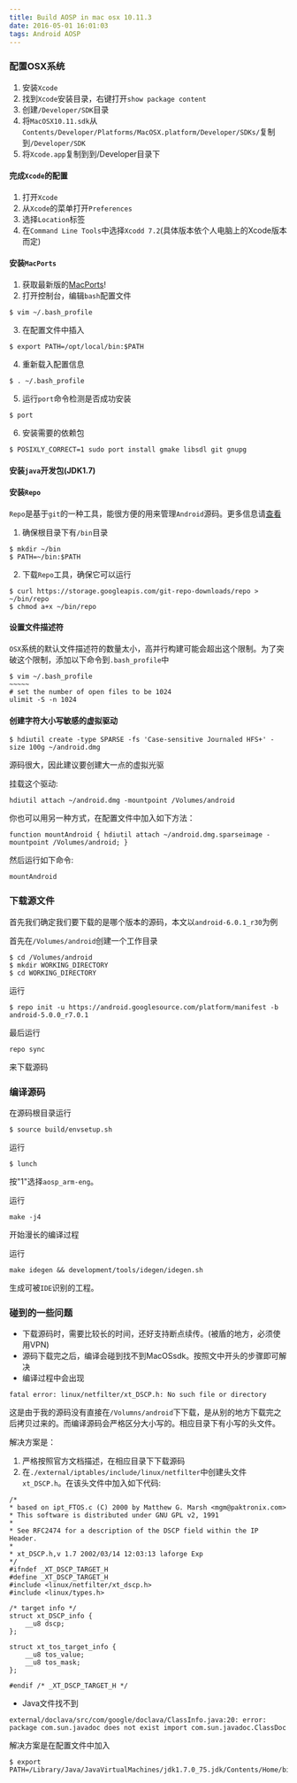 ```yaml
---
title: Build AOSP in mac osx 10.11.3
date: 2016-05-01 16:01:03
tags: Android AOSP
---
```



### 配置OSX系统

1. 安装``Xcode``
2. 找到``Xcode``安装目录，右键打开``show package content``
3. 创建``/Developer/SDK``目录
4. 将``MacOSX10.11.sdk``从``Contents/Developer/Platforms/MacOSX.platform/Developer/SDKs/``复制到``/Developer/SDK``
5. 将``Xcode.app``复制到到/Developer目录下

#### 完成``Xcode``的配置

1. 打开``Xcode``
2. 从``Xcode``的菜单打开``Preferences``
3. 选择``Location``标签
4. 在``Command Line Tools``中选择``Xcodd 7.2``(具体版本依个人电脑上的Xcode版本而定)

#### 安装``MacPorts``

1. 获取最新版的[MacPorts](https://www.macports.org/install.php)!
2. 打开控制台，编辑``bash``配置文件

```
$ vim ~/.bash_profile
```

3. 在配置文件中插入

```
$ export PATH=/opt/local/bin:$PATH
```

4. 重新载入配置信息

```
$ . ~/.bash_profile
```

5. 运行``port``命令检测是否成功安装

```
$ port
```

6. 安装需要的依赖包

```
$ POSIXLY_CORRECT=1 sudo port install gmake libsdl git gnupg
```

#### 安装``java``开发包(JDK1.7)

#### 安装``Repo``

``Repo``是基于``git``的一种工具，能很方便的用来管理``Android``源码。更多信息请[查看](http://source.android.com/source/developing.html)

1. 确保根目录下有``/bin``目录

```
$ mkdir ~/bin
$ PATH=~/bin:$PATH
```

2. 下载``Repo``工具，确保它可以运行

```
$ curl https://storage.googleapis.com/git-repo-downloads/repo > ~/bin/repo
$ chmod a+x ~/bin/repo
```

#### 设置文件描述符
``OSX``系统的默认文件描述符的数量太小，高并行构建可能会超出这个限制。为了突破这个限制，添加以下命令到``.bash_profile``中

```
$ vim ~/.bash_profile
~~~~~
# set the number of open files to be 1024
ulimit -S -n 1024

```

#### 创建字符大小写敏感的虚拟驱动

```
$ hdiutil create -type SPARSE -fs 'Case-sensitive Journaled HFS+' -size 100g ~/android.dmg
```
源码很大，因此建议要创建大一点的虚拟光驱

挂载这个驱动:

```
hdiutil attach ~/android.dmg -mountpoint /Volumes/android
```

你也可以用另一种方式，在配置文件中加入如下方法：

```
function mountAndroid { hdiutil attach ~/android.dmg.sparseimage -mountpoint /Volumes/android; }
```

然后运行如下命令:

```
mountAndroid
```

### 下载源文件

首先我们确定我们要下载的是哪个版本的源码，本文以``android-6.0.1_r30``为例

首先在``/Volumes/android``创建一个工作目录

```
$ cd /Volumes/android
$ mkdir WORKING_DIRECTORY
$ cd WORKING_DIRECTORY
```

运行
```
$ repo init -u https://android.googlesource.com/platform/manifest -b android-5.0.0_r7.0.1
```

最后运行
```
repo sync
```
来下载源码

### 编译源码

在源码根目录运行
```
$ source build/envsetup.sh
```

运行
```
$ lunch
```

按"1"选择``aosp_arm-eng``。

运行
```
make -j4
```

开始漫长的编译过程

运行
```
make idegen && development/tools/idegen/idegen.sh
```
生成可被``IDE``识别的工程。

### 碰到的一些问题

* 下载源码时，需要比较长的时间，还好支持断点续传。(被盾的地方，必须使用VPN)
* 源码下载完之后，编译会碰到找不到MacOSsdk。按照文中开头的步骤即可解决
* 编译过程中会出现
```
fatal error: linux/netfilter/xt_DSCP.h: No such file or directory
```

这是由于我的源码没有直接在``/Volumns/android``下下载，是从别的地方下载完之后拷贝过来的。而编译源码会严格区分大小写的。相应目录下有小写的头文件。

解决方案是：

1. 严格按照官方文档描述，在相应目录下下载源码
2. 在``./external/iptables/include/linux/netfilter``中创建头文件``xt_DSCP.h``。在该头文件中加入如下代码:

```
/*
* based on ipt_FTOS.c (C) 2000 by Matthew G. Marsh <mgm@paktronix.com>
* This software is distributed under GNU GPL v2, 1991
*
* See RFC2474 for a description of the DSCP field within the IP Header.
*
* xt_DSCP.h,v 1.7 2002/03/14 12:03:13 laforge Exp
*/
#ifndef _XT_DSCP_TARGET_H
#define _XT_DSCP_TARGET_H
#include <linux/netfilter/xt_dscp.h>
#include <linux/types.h>

/* target info */
struct xt_DSCP_info {
    __u8 dscp;
};

struct xt_tos_target_info {
    __u8 tos_value;
    __u8 tos_mask;
};

#endif /* _XT_DSCP_TARGET_H */
```

* Java文件找不到

```
external/doclava/src/com/google/doclava/ClassInfo.java:20: error: package com.sun.javadoc does not exist import com.sun.javadoc.ClassDoc
```

解决方案是在配置文件中加入

```
$ export PATH=/Library/Java/JavaVirtualMachines/jdk1.7.0_75.jdk/Contents/Home/bin:$PATH
```


